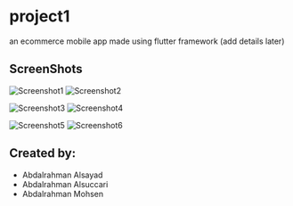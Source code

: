 # project1
an ecommerce mobile app made using flutter framework
(add details later)

## ScreenShots
![Screenshot1](demos/1.jpg) ![Screenshot2](demos/2.jpg)

![Screenshot3](demos/3.jpg) ![Screenshot4](demos/4.jpg)

![Screenshot5](demos/5.jpg) ![Screenshot6](demos/6.jpg)

## Created by:
- Abdalrahman Alsayad
- Abdalrahman Alsuccari
- Abdalrahman Mohsen


